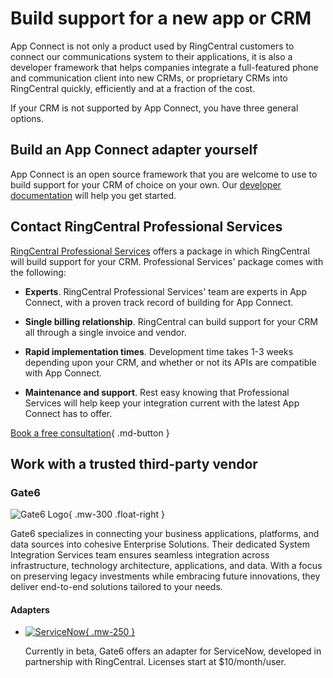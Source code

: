 # Build support for a new app or CRM

App Connect is not only a product used by RingCentral customers to connect our communications system to their applications, it is also a developer framework that helps companies integrate a full-featured phone and communication client into new CRMs, or proprietary CRMs into RingCentral quickly, efficiently and at a fraction of the cost. 

If your CRM is not supported by App Connect, you have three general options.

## Build an App Connect adapter yourself

App Connect is an open source framework that you are welcome to use to build support for your CRM of choice on your own. Our [developer documentation](developers/index.md) will help you get started. 

## Contact RingCentral Professional Services

[RingCentral Professional Services](https://www.ringcentral.com/solutions/professional-services.html) offers a package in which RingCentral will build support for your CRM. Professional Services' package comes with the following:

* **Experts**. RingCentral Professional Services' team are experts in App Connect, with a proven track record of building for App Connect. 

* **Single billing relationship**. RingCentral can build support for your CRM all through a single invoice and vendor.

* **Rapid implementation times**. Development time takes 1-3 weeks depending upon your CRM, and whether or not its APIs are compatible with App Connect. 

* **Maintenance and support**. Rest easy knowing that Professional Services will help keep your integration current with the latest App Connect has to offer.

[Book a free consultation](https://www.ringcentral.com/solutions/professional-services.html#form_professional-services){ .md-button }

## Work with a trusted third-party vendor

### Gate6

![Gate6 Logo](../img/vendor-gate6.png){ .mw-300 .float-right }

Gate6 specializes in connecting your business applications, platforms, and data sources into cohesive Enterprise Solutions. Their dedicated System Integration Services team ensures seamless integration across infrastructure, technology architecture, applications, and data. With a focus on preserving legacy investments while embracing future innovations, they deliver end-to-end solutions tailored to your needs.

#### Adapters

<div class="grid cards" markdown>

-    [![ServiceNow](../img/servicenow.png){ .mw-250 }](https://www.ringcentral.com/apps/gate6)
     
     Currently in beta, Gate6 offers an adapter for ServiceNow, developed in partnership with RingCentral. Licenses start at $10/month/user. 

</div>
